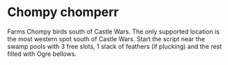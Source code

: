 # Chompy chomperr

Farms Chompy birds south of Castle Wars. The only supported location is the most western spot south of Castle Wars.
Start the script near the swamp pools with 3 free slots, 1 stack of feathers (if plucking) and the rest filled with
Ogre bellows.